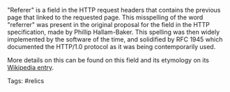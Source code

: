 "Referer" is a field in the HTTP request headers that contains the previous page that linked to the requested page. This misspelling of the word "referrer" was present in the original proposal for the field in the HTTP specification, made by Phillip Hallam-Baker. This spelling was then widely implemented by the software of the time, and solidified by RFC 1945 which documented the HTTP/1.0 protocol as it was being contemporarily used.

More details on this can be found on this field and its etymology on its [Wikipedia entry](https://en.wikipedia.org/wiki/HTTP_referer).

Tags: #relics 